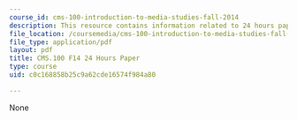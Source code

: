 ```yaml
---
course_id: cms-100-introduction-to-media-studies-fall-2014
description: This resource contains information related to 24 hours paper.
file_location: /coursemedia/cms-100-introduction-to-media-studies-fall-2014/c0c168858b25c9a62cde16574f984a80_MITCMS_100F14_24_Hours.pdf
file_type: application/pdf
layout: pdf
title: CMS.100 F14 24 Hours Paper
type: course
uid: c0c168858b25c9a62cde16574f984a80

---
```

None